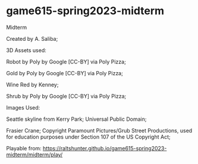 # game615-spring2023-midterm
 Midterm
 
Created by A. Saliba;

3D Assets used:

Robot by Poly by Google [CC-BY] via Poly Pizza;

Gold by Poly by Google [CC-BY] via Poly Pizza;

Wine Red by Kenney;

Shrub by Poly by Google [CC-BY] via Poly Pizza;

Images Used:

Seattle skyline from Kerry Park; Universal Public Domain;

Frasier Crane; Copyright Paramount Pictures/Grub Street Productions, used for education purposes under Section 107 of the US Copyright Act;

Playable from: https://raltshunter.github.io/game615-spring2023-midterm/midterm/play/
